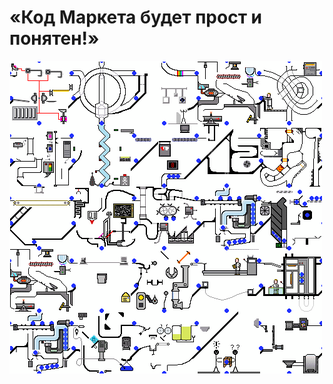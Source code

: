 # «Код Маркета будет прост и понятен!»

![«Код Маркета будет прост и понятен!»](../images/0ff02d8c-3bf5-493c-8df6-fabb6a72197f.gif)